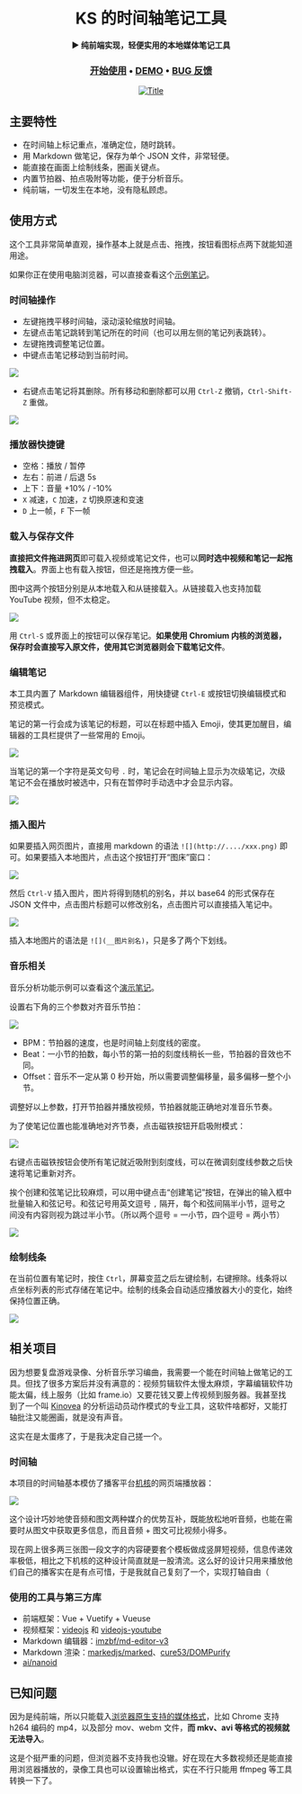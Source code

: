<h1 align="center">KS 的时间轴笔记工具</h1>
<div align="center">
    <strong>▶️ 纯前端实现，轻便实用的本地媒体笔记工具</strong>
</div> 
<h3 align="center">
    <a href="http://ks233.github.io/video-annotator/">开始使用</a>
    <span> • </span>
    <a href="http://ks233.github.io/video-annotator/?n=https://raw.githubusercontent.com/ks233/va-example/refs/heads/main/Introduction.txt">DEMO</a>
    <span> • </span>
    <a href="https://github.com/ks233/video-annotator/issues">BUG 反馈</a>
</h3>
<div align="center">
    <a href="https://github.com/ks233/video-annotator">
        <img src="README/2025-05-27-19-56-21-image.png" alt="Title" >
    </a>
</div>

## 主要特性

- 在时间轴上标记重点，准确定位，随时跳转。
- 用 Markdown 做笔记，保存为单个 JSON 文件，非常轻便。
- 能直接在画面上绘制线条，圈画关键点。
- 内置节拍器、拍点吸附等功能，便于分析音乐。
- 纯前端，一切发生在本地，没有隐私顾虑。

## 使用方式

这个工具非常简单直观，操作基本上就是点击、拖拽，按钮看图标点两下就能知道用途。

如果你正在使用电脑浏览器，可以直接查看这个[示例笔记](https://ks233.github.io/video-annotator/?n=https://raw.githubusercontent.com/ks233/va-example/refs/heads/main/Introduction.txt)。

### 时间轴操作

- 左键拖拽平移时间轴，滚动滚轮缩放时间轴。
- 左键点击笔记跳转到笔记所在的时间（也可以用左侧的笔记列表跳转）。
- 左键拖拽调整笔记位置。
- 中键点击笔记移动到当前时间。

![](README/middle_click_note.gif)

- 右键点击笔记将其删除。所有移动和删除都可以用 `Ctrl-Z` 撤销，`Ctrl-Shift-Z` 重做。

![](README/delete_note_and_undo.gif)

### 播放器快捷键

- 空格：播放 / 暂停
- 左右：前进 / 后退 5s
- 上下：音量 +10% / -10%
- `X` 减速，`C` 加速，`Z` 切换原速和变速
- `D` 上一帧，`F` 下一帧

### 载入与保存文件

**直接把文件拖进网页**即可载入视频或笔记文件，也可以**同时选中视频和笔记一起拖拽载入**。界面上也有载入按钮，但还是拖拽方便一些。

图中这两个按钮分别是从本地载入和从链接载入。从链接载入也支持加载 YouTube 视频，但不太稳定。

![](README/2025-05-27-20-23-26-image.png)

用 `Ctrl-S` 或界面上的按钮可以保存笔记。**如果使用  Chromium 内核的浏览器，保存时会直接写入原文件，使用其它浏览器则会下载笔记文件**。

### 编辑笔记

本工具内置了 Markdown 编辑器组件，用快捷键 `Ctrl-E` 或按钮切换编辑模式和预览模式。

笔记的第一行会成为该笔记的标题，可以在标题中插入 Emoji，使其更加醒目，编辑器的工具栏提供了一些常用的 Emoji。

![](README/2025-05-27-21-27-21-image.png)

当笔记的第一个字符是英文句号 `.` 时，笔记会在时间轴上显示为次级笔记，次级笔记不会在播放时被选中，只有在暂停时手动选中才会显示内容。

![](README/2025-05-28-19-43-07-image.png)

### 插入图片

如果要插入网页图片，直接用 markdown 的语法 `![](http://..../xxx.png)` 即可。如果要插入本地图片，点击这个按钮打开“图床”窗口：

![](README/2025-05-28-16-20-18-image.png)

然后 `Ctrl-V` 插入图片，图片将得到随机的别名，并以 base64 的形式保存在 JSON 文件中，点击图片标题可以修改别名，点击图片可以直接插入笔记中。

![](README/2025-05-28-19-29-05-image.png)

插入本地图片的语法是 `![](__图片别名)`，只是多了两个下划线。

### 音乐相关

音乐分析功能示例可以查看这个[演示笔记](http://ks233.github.io/video-annotator/?n=https://raw.githubusercontent.com/ks233/va-example/refs/heads/main/Music.txt)。

设置右下角的三个参数对齐音乐节拍：

![](README/2025-05-27-18-22-22-image.png)

- BPM：节拍器的速度，也是时间轴上刻度线的密度。
- Beat：一小节的拍数，每小节的第一拍的刻度线稍长一些，节拍器的音效也不同。
- Offset：音乐不一定从第 0 秒开始，所以需要调整偏移量，最多偏移一整个小节。

调整好以上参数，打开节拍器并播放视频，节拍器就能正确地对准音乐节奏。

为了使笔记位置也能准确地对齐节奏，点击磁铁按钮开启吸附模式：

![](README/snap.gif)

右键点击磁铁按钮会使所有笔记就近吸附到刻度线，可以在微调刻度线参数之后快速将笔记重新对齐。

挨个创建和弦笔记比较麻烦，可以用中键点击“创建笔记”按钮，在弹出的输入框中批量输入和弦记号。和弦记号用英文逗号 `,` 隔开，每个和弦间隔半小节，逗号之间没有内容则视为跳过半小节。（所以两个逗号 = 一小节，四个逗号 = 两小节）

![](README/2025-05-28-20-18-53-image.png)

### 绘制线条

在当前位置有笔记时，按住 `Ctrl`，屏幕变蓝之后左键绘制，右键擦除。线条将以点坐标列表的形式存储在笔记中。绘制的线条会自动适应播放器大小的变化，始终保持位置正确。

![](README/draw.gif)

## 相关项目

因为想要复盘游戏录像、分析音乐学习编曲，我需要一个能在时间轴上做笔记的工具。但找了很多方案后并没有满意的：视频剪辑软件太慢太麻烦，字幕编辑软件功能太偏，线上服务（比如 frame.io）又要花钱又要上传视频到服务器。我甚至找到了一个叫 [Kinovea](https://www.kinovea.org/) 的分析运动员动作模式的专业工具，这软件啥都好，又能打轴批注又能圈画，就是没有声音。

这实在是太蛋疼了，于是我决定自己搓一个。

### 时间轴

本项目的时间轴基本模仿了播客平台[机核](https://www.gcores.com/)的网页端播放器：

![](README/2025-05-29-17-33-00-image.png)

这个设计巧妙地使音频和图文两种媒介的优势互补，既能放松地听音频，也能在需要时从图文中获取更多信息，而且音频 + 图文可比视频小得多。

现在网上很多两三张图一段文字的内容硬要套个模板做成竖屏短视频，信息传递效率极低，相比之下机核的这种设计简直就是一股清流。这么好的设计只用来播放他们自己的播客实在是有点可惜，于是我就自己复刻了一个，实现打轴自由（

### 使用的工具与第三方库

- 前端框架：Vue + Vuetify + Vueuse
- 视频框架：[videojs](https://github.com/videojs/video.js) 和 [videojs-youtube](https://github.com/videojs/videojs-youtube)
- Markdown 编辑器：[imzbf/md-editor-v3](https://github.com/imzbf/md-editor-v3)
- Markdown 渲染：[markedjs/marked](https://github.com/markedjs/marked)、[cure53/DOMPurify](https://github.com/cure53/DOMPurify)
- [ai/nanoid](https://github.com/ai/nanoid)

## 已知问题

因为是纯前端，所以只能载入[浏览器原生支持的媒体格式](https://videojs.com/html5-video-support/)，比如 Chrome 支持 h264 编码的 mp4，以及部分 mov、webm 文件，**而 mkv、avi 等格式的视频就无法导入**。

这是个挺严重的问题，但浏览器不支持我也没辙。好在现在大多数视频还是能直接用浏览器播放的，录像工具也可以设置输出格式，实在不行只能用 ffmpeg 等工具转换一下了。
